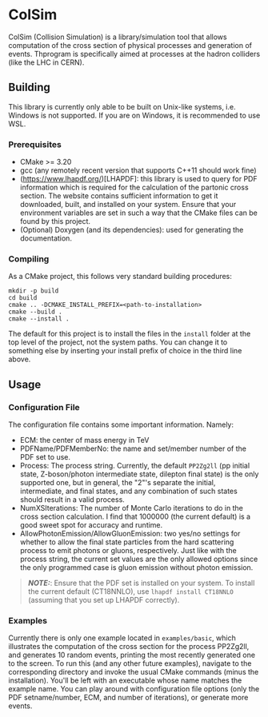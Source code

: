# ColSim

ColSim (Collision Simulation) is a library/simulation tool that allows computation of the cross section of physical processes and generation of events. Thprogram is specifically aimed at processes at the hadron colliders (like the LHC in CERN).


## Building

This library is currently only able to be built on Unix-like systems, i.e. Windows is not supported. If you are on Windows, it is recommended to use WSL.


### Prerequisites

  - CMake >= 3.20
  - gcc (any remotely recent version that supports C++11 should work fine)
  - (https://www.lhapdf.org/)[LHAPDF]: this library is used to query for PDF information which is required for the calculation of the partonic cross section. The website contains sufficient information to get it downloaded, built, and installed on your system. Ensure that your environment variables are set in such a way that the CMake files can be found by this project.
  - (Optional) Doxygen (and its dependencies): used for generating the documentation.
  
  
  
### Compiling

As a CMake project, this follows very standard building procedures:

```
mkdir -p build
cd build
cmake .. -DCMAKE_INSTALL_PREFIX=<path-to-installation>
cmake --build .
cmake --install .
```

The default for this project is to install the files in the `install` folder at the top level of the project, not the system paths. You can change it to something else by inserting your install prefix of choice in the third line above.


## Usage

### Configuration File

The configuration file contains some important information. Namely:

- ECM: the center of mass energy in TeV
- PDFName/PDFMemberNo: the name and set/member number of the PDF set to use.
- Process: The process string. Currently, the default `PP2Zg2ll` (pp initial state, Z-boson/photon intermediate state, dilepton final state) is the only supported one, but in general, the "2"'s separate the initial, intermediate, and final states, and any combination of such states should result in a valid process.
- NumXSIterations: The number of Monte Carlo iterations to do in the cross section calculation. I find that 1000000 (the current default) is a good sweet spot for accuracy and runtime.
- AllowPhotonEmission/AllowGluonEmission: two yes/no settings for whether to allow the final state particles from the hard scattering process to emit photons or gluons, respectively. Just like with the process string, the current set values are the only allowed options since the only programmed case is gluon emission without photon emission.

> **_NOTE:_**: Ensure that the PDF set is installed on your system. To install the current default (CT18NNLO), use `lhapdf install CT18NNLO` (assuming that you set up LHAPDF correctly).



### Examples

Currently there is only one example located in `examples/basic`, which illustrates the computation of the cross section for the process PP2Zg2ll, and generates 10 random events, printing the most recently generated one to the screen. To run this (and any other future examples), navigate to the corresponding directory and invoke the usual CMake commands (minus the installation). You'll be left with an executable whose name matches the example name. You can play around with configuration file options (only the PDF setname/number, ECM, and number of iterations), or generate more events.
